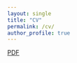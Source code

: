 ```yaml
---
layout: single
title: "CV"
permalink: /cv/
author_profile: true
---
```

[PDF](http://weiliangliu-nus.github.io/files/WeiliangLiu_CV_0521_2023.pdf)